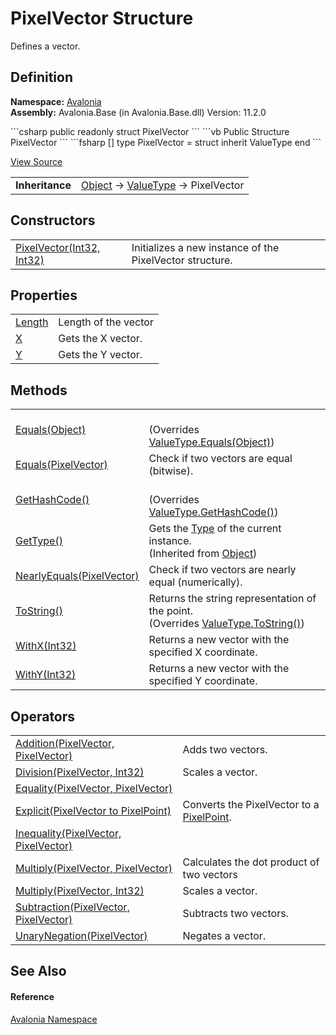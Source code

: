 # PixelVector Structure


Defines a vector.



## Definition
**Namespace:** <a href="N_Avalonia">Avalonia</a>  
**Assembly:** Avalonia.Base (in Avalonia.Base.dll) Version: 11.2.0

<Tabs groupId="api-code-preview">
<TabItem value="csharp" label="C#">
```csharp
public readonly struct PixelVector
```
</TabItem>
<TabItem value="vb" label="VB">
```vb
Public Structure PixelVector
```
</TabItem>
<TabItem value="fsharp" label="F#">
```fsharp
[<SealedAttribute>]
type PixelVector = 
    struct
        inherit ValueType
    end
```
</TabItem>
</Tabs>



<a href="https://github.com/AvaloniaUI/Avalonia/tree/master/src/Avalonia.Base/PixelVector.cs" title="View the source code">View Source</a>

<table>
<tr><td><strong>Inheritance</strong></td><td><a href="https://learn.microsoft.com/dotnet/api/system.object" target="_blank" rel="noopener noreferrer">Object</a>  →  <a href="https://learn.microsoft.com/dotnet/api/system.valuetype" target="_blank" rel="noopener noreferrer">ValueType</a>  →  PixelVector</td></tr>
</table>



## Constructors
<table>
<tr>
<td><a href="M_Avalonia_PixelVector__ctor">PixelVector(Int32, Int32)</a></td>
<td>Initializes a new instance of the PixelVector structure.</td>
</tr>
</table>

## Properties
<table>
<tr>
<td><a href="P_Avalonia_PixelVector_Length">Length</a></td>
<td>Length of the vector</td>
</tr>
<tr>
<td><a href="P_Avalonia_PixelVector_X">X</a></td>
<td>Gets the X vector.</td>
</tr>
<tr>
<td><a href="P_Avalonia_PixelVector_Y">Y</a></td>
<td>Gets the Y vector.</td>
</tr>
</table>

## Methods
<table>
<tr>
<td><a href="M_Avalonia_PixelVector_Equals_1">Equals(Object)</a></td>
<td><br />(Overrides <a href="https://learn.microsoft.com/dotnet/api/system.valuetype.equals" target="_blank" rel="noopener noreferrer">ValueType.Equals(Object)</a>)</td>
</tr>
<tr>
<td><a href="M_Avalonia_PixelVector_Equals">Equals(PixelVector)</a></td>
<td>Check if two vectors are equal (bitwise).</td>
</tr>
<tr>
<td><a href="M_Avalonia_PixelVector_GetHashCode">GetHashCode()</a></td>
<td><br />(Overrides <a href="https://learn.microsoft.com/dotnet/api/system.valuetype.gethashcode" target="_blank" rel="noopener noreferrer">ValueType.GetHashCode()</a>)</td>
</tr>
<tr>
<td><a href="https://learn.microsoft.com/dotnet/api/system.object.gettype" target="_blank" rel="noopener noreferrer">GetType()</a></td>
<td>Gets the <a href="https://learn.microsoft.com/dotnet/api/system.type" target="_blank" rel="noopener noreferrer">Type</a> of the current instance.<br />(Inherited from <a href="https://learn.microsoft.com/dotnet/api/system.object" target="_blank" rel="noopener noreferrer">Object</a>)</td>
</tr>
<tr>
<td><a href="M_Avalonia_PixelVector_NearlyEquals">NearlyEquals(PixelVector)</a></td>
<td>Check if two vectors are nearly equal (numerically).</td>
</tr>
<tr>
<td><a href="M_Avalonia_PixelVector_ToString">ToString()</a></td>
<td>Returns the string representation of the point.<br />(Overrides <a href="https://learn.microsoft.com/dotnet/api/system.valuetype.tostring" target="_blank" rel="noopener noreferrer">ValueType.ToString()</a>)</td>
</tr>
<tr>
<td><a href="M_Avalonia_PixelVector_WithX">WithX(Int32)</a></td>
<td>Returns a new vector with the specified X coordinate.</td>
</tr>
<tr>
<td><a href="M_Avalonia_PixelVector_WithY">WithY(Int32)</a></td>
<td>Returns a new vector with the specified Y coordinate.</td>
</tr>
</table>

## Operators
<table>
<tr>
<td><a href="M_Avalonia_PixelVector_op_Addition">Addition(PixelVector, PixelVector)</a></td>
<td>Adds two vectors.</td>
</tr>
<tr>
<td><a href="M_Avalonia_PixelVector_op_Division">Division(PixelVector, Int32)</a></td>
<td>Scales a vector.</td>
</tr>
<tr>
<td><a href="M_Avalonia_PixelVector_op_Equality">Equality(PixelVector, PixelVector)</a></td>
<td> </td>
</tr>
<tr>
<td><a href="M_Avalonia_PixelVector_op_Explicit">Explicit(PixelVector to PixelPoint)</a></td>
<td>Converts the PixelVector to a <a href="T_Avalonia_PixelPoint">PixelPoint</a>.</td>
</tr>
<tr>
<td><a href="M_Avalonia_PixelVector_op_Inequality">Inequality(PixelVector, PixelVector)</a></td>
<td> </td>
</tr>
<tr>
<td><a href="M_Avalonia_PixelVector_op_Multiply">Multiply(PixelVector, PixelVector)</a></td>
<td>Calculates the dot product of two vectors</td>
</tr>
<tr>
<td><a href="M_Avalonia_PixelVector_op_Multiply_1">Multiply(PixelVector, Int32)</a></td>
<td>Scales a vector.</td>
</tr>
<tr>
<td><a href="M_Avalonia_PixelVector_op_Subtraction">Subtraction(PixelVector, PixelVector)</a></td>
<td>Subtracts two vectors.</td>
</tr>
<tr>
<td><a href="M_Avalonia_PixelVector_op_UnaryNegation">UnaryNegation(PixelVector)</a></td>
<td>Negates a vector.</td>
</tr>
</table>

## See Also


#### Reference
<a href="N_Avalonia">Avalonia Namespace</a>  
